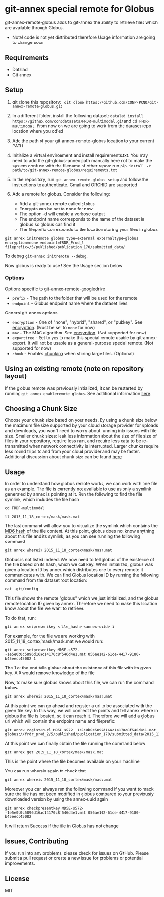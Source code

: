 # git-annex special remote for Globus 

git-annex-remote-globus adds to git-annex the ability to retrieve files which are available through Globus.

* Note! code is not yet distributed therefore Usage information are going to change soon


## Requirements

* Datalad
* Git annex


## Setup

1. git clone this repository: ``` git clone https://github.com/CONP-PCNO/git-annex-remote-globus.git```
2. In a different folder, install the following dataset: ```datalad install https://github.com/conpdatasets/FRDR-multimodal.git```and ```cd FRDR-multimodal```. 
From now on we are going to work from the dataset repo location where you cd'ed
3. Add the path of your git-annex-remote-globus location to your current PATH
4. Initialize a virtual environment and install requirements.txt. You may need to add the git-globus-annex path manually
 here not to make the system confuse with the filename of other repos: run ```pip install -r path/to/git-annex-remote-globus/requirements.txt```
5. In the repository, run `git-annex-remote-globus setup` and follow the instructions to authenticate. Gmail and ORCHID are supported
6. Add a remote for globus. Consider the following:

   * Add a git-annex remote called `globus`
   * Encrypts can be set to none for now
   * The option -d will enable a verbose output
   * The endpoint name corresponds to the name of the dataset in globus so globus can find it
   * The fileprefix corresponds to the location storing your files in globus

```
git annex initremote globus type=external externaltype=globus encryption=none endpoint=FRDR_Prod_2 fileprefix=/5/published/publication_170/submitted_data/
```
To debug `git-annex initremote --debug`.

Now globus is ready to use ! See the Usage section below


### Options

Options specific to git-annex-remote-googledrive
* `prefix` - The path to the folder that will be used for the remote
* `endpoint` - Globus endpoint name where the dataset lives

General git-annex options
* `encryption` - One of "none", "hybrid", "shared", or "pubkey". See [encryption](https://git-annex.branchable.com/encryption/). (Must be set to `none` for now)
* `mac` - The MAC algorithm. See [encryption](https://git-annex.branchable.com/encryption/). (Not supported for now)
* `exporttree` - Set to `yes` to make this special remote usable by git-annex-export. It will not be usable as a general-purpose special remote. (Not supported for now)
* `chunk` - Enables [chunking](https://git-annex.branchable.com/chunking) when storing large files. (Optional)


## Using an existing remote (note on repository layout)

If the globus remote was previously initialized, it can be restarted by running ```git annex enableremote globus```. See additional information [here](https://git-annex.branchable.com/git-annex-enableremote/).


## Choosing a Chunk Size

Choose your chunk size based on your needs. By using a chunk size below the maximum file size supported by
your cloud storage provider for uploads and downloads, you won't need to worry about running into issues with file size.
Smaller chunk sizes: leak less information about the size of file size of files in your repository, require less ram,
and require less data to be re-transmitted when network connectivity is interrupted. Larger chunks require less round
trips to and from your cloud provider and may be faster. Additional discussion about chunk size can be found
[here](https://git-annex.branchable.com/chunking/)


## Usage

In order to understand how globus remote works, we can work with one file as an example. The file is currently not available to use as only a symlink generated by annex is pointing 
at it. Run the following to find the file symlink, which includes the file hash

```
cd FRDR-multimodal
```
```
ll 2015_11_18_cortex/mask/mask.mat
```

The last command will allow you to visualize the symlink which contains the [MD6 hash](https://en.wikipedia.org/wiki/MD5) of the file content.
At this point, globus does not know anything about this file and its symlink, as you can see running the following command

```
git annex whereis 2015_11_18_cortex/mask/mask.mat
```

Globus is not listed indeed. We now need to tell globus of the existence of the file based on its hash, which we call key.
When initialized, globus was given a location ID by annex which distributes one to every remote it communicates with.
We can find Globus location ID by running the following command from the dataset root location:

```
cat .git/config
```

This file shows the remote "globus" which we just initialized, and the globus remote location ID given by annex. 
Therefore we need to make this location know about the file we want to retrieve.

To do that, run:

```
git annex setpresentkey <file_hash> <annex-uuid> 1
```

For example, for the file we are working with 2015_11_18_cortex/mask/mask.mat we would run:

```
git annex setpresentkey MD5E-s572--1e5e0b0c5896d16ac14170c8f546d4e1.mat 056ae102-61ce-4417-9180-b45eecc45082 1
```

The 1 at the end tells globus about the existence of this file with its given key. A 0 would remove knowledge of the file

Now, to make sure globus knows about this file, we can run the command below.

``` 
git annex whereis 2015_11_18_cortex/mask/mask.mat
```

At this point we can go ahead and register a url to be associated with the given file key. In this way, we will connect the points and tell annex where in globus
the file is located, so it can reach it. Therefore we will add a globus url which will contain the endpoint name and fileprefix:

```
git annex registerurl MD5E-s572--1e5e0b0c5896d16ac14170c8f546d4e1.mat globus://frdr_prod_2/5/published/publication_170/submitted_data/2015_11_18_cortex/mask/mask.mat
```

At this point we can finally obtain the file running the command below
```
git annex get 2015_11_18_cortex/mask/mask.mat
```

This is the point where the file becomes available on your machine

You can run whereis again to check that

``` 
git annex whereis 2015_11_18_cortex/mask/mask.mat
```


Moreover you can always run the following command if you want to mack sure the file has not been modified in globus compared to your previously downloaded version
by using the annex-uuid again

```
git annex checkpresentkey MD5E-s572--1e5e0b0c5896d16ac14170c8f546d4e1.mat 056ae102-61ce-4417-9180-b45eecc45082
```

It will return Success if the file in Globus has not change


## Issues, Contributing

If you run into any problems, please check for issues on [GitHub](https://github.com/CONP-PCNO/git-annex-remote-globus/issues).
Please submit a pull request or create a new issue for problems or potential improvements.

## License

MIT
